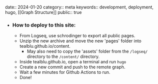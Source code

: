 date:: 2024-01-20
category:: meta
keywords:: development, deployment, hugo, [[Graph Structure]] 
public:: true

- ### How to deploy to this site:
	- From Logseq, use schrodinger to export all public pages.
	- Unzip the new archive and move the new 'pages' folder into tealblu.github.io/content.
		- May also need to copy the 'assets' folder from the `/logseq/` directory to the `/content/` directory.
	- Inside tealblu.github.io, open a terminal and run `hugo`
	- Create a new commit and push to the remote graph.
	- Wait a few minutes for Github Actions to run.
	- Done!